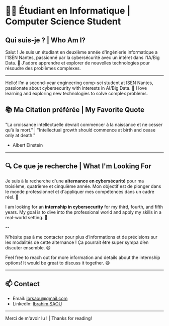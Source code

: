 # 👨‍🎓 Étudiant en Informatique | Computer Science Student

## Qui suis-je ? | Who Am I?
Salut ! Je suis un étudiant en deuxième année d'ingénierie informatique a l'ISEN Nantes, passionné par la cybersécurité avec un intéret dans l'IA/Big Data. 🚀 J'adore apprendre et explorer de nouvelles technologies pour résoudre des problèmes complexes.

---

Hello! I’m a second-year engineering comp-sci student at ISEN Nantes, passionate about cybersecurity with interests in AI/Big Data. 🚀 I love learning and exploring new technologies to solve complex problems.

## 📚 Ma Citation préférée | My Favorite Quote
"La croissance intellectuelle devrait commencer à la naissance et ne cesser qu'à la mort." | "Intellectual growth should commence at birth and cease only at death."
- Albert Einstein

---

## 🔍 Ce que je recherche | What I'm Looking For
Je suis à la recherche d'une **alternance en cybersécurité** pour ma troisième, quatrième et cinquième année. Mon objectif est de plonger dans le monde professionnel et d'appliquer mes compétences dans un cadre réel. 🌟

I am looking for an **internship in cybersecurity** for my third, fourth, and fifth years. My goal is to dive into the professional world and apply my skills in a real-world setting. 🌟

--

N’hésite pas à me contacter pour plus d’informations et de précisions sur les modalités de cette alternance ! Ça pourrait être super sympa d’en discuter ensemble. 😄

Feel free to reach out for more information and details about the internship options! It would be great to discuss it together. 😄

---

## 📫 Contact
- Email: [ibrsaou@gmail.com](mailto:ibrsaou@gmail.com)
- LinkedIn: [Ibrahim SAOU](https://www.linkedin.com/in/ibrahim-saou-782561243/)

---

Merci de m'avoir lu ! | Thanks for reading!
